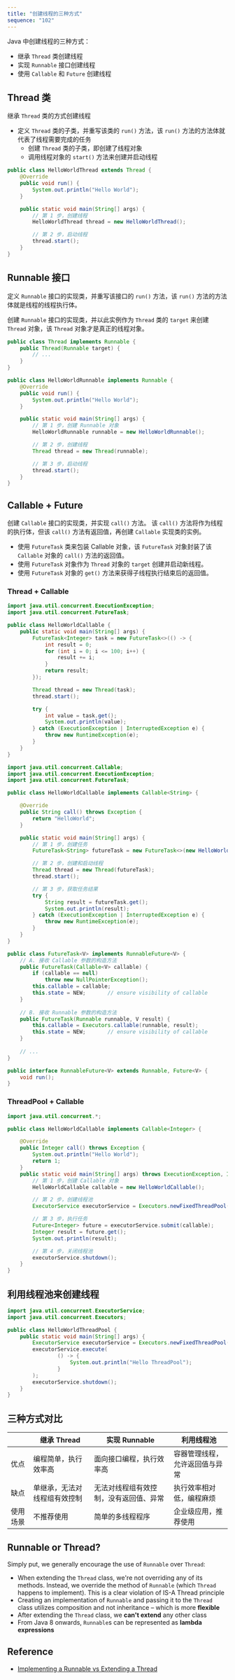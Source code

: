 ```yaml
---
title: "创建线程的三种方式"
sequence: "102"
---
```


Java 中创建线程的三种方式：

- 继承 `Thread` 类创建线程
- 实现 `Runnable` 接口创建线程
- 使用 `Callable` 和 `Future` 创建线程

## Thread 类

继承 `Thread` 类的方式创建线程

- 定义 `Thread` 类的子类，并重写该类的 `run()` 方法，该 `run()` 方法的方法体就代表了线程需要完成的任务
    - 创建 `Thread` 类的子类，即创建了线程对象
    - 调用线程对象的 `start()` 方法来创建并启动线程

```java
public class HelloWorldThread extends Thread {
    @Override
    public void run() {
        System.out.println("Hello World");
    }

    public static void main(String[] args) {
        // 第 1 步，创建线程
        HelloWorldThread thread = new HelloWorldThread();

        // 第 2 步，启动线程
        thread.start();
    }
}
```

## Runnable 接口

定义 `Runnable` 接口的实现类，并重写该接口的 `run()` 方法，该 `run()` 方法的方法体就是线程的线程执行体。

创建 `Runnable` 接口的实现类，并以此实例作为 `Thread` 类的 `target` 来创建 `Thread` 对象，该 `Thread` 对象才是真正的线程对象。

```java
public class Thread implements Runnable {
    public Thread(Runnable target) {
        // ...
    }
}
```

```java
public class HelloWorldRunnable implements Runnable {
    @Override
    public void run() {
        System.out.println("Hello World");
    }

    public static void main(String[] args) {
        // 第 1 步，创建 Runnable 对象
        HelloWorldRunnable runnable = new HelloWorldRunnable();

        // 第 2 步，创建线程
        Thread thread = new Thread(runnable);

        // 第 3 步，启动线程
        thread.start();
    }
}
```

## Callable + Future

创建 `Callable` 接口的实现类，并实现 `call()` 方法。
该 `call()` 方法将作为线程的执行体，但该 `call()` 方法有返回值，再创建 `Callable` 实现类的实例。

- 使用 `FutureTask` 类来包装 Callable 对象，该 `FutureTask` 对象封装了该 `Callable` 对象的 `call()` 方法的返回值。
- 使用 `FutureTask` 对象作为 `Thread` 对象的 `target` 创建并启动新线程。
- 使用 `FutureTask` 对象的 `get()` 方法来获得子线程执行结束后的返回值。

### Thread + Callable

```java
import java.util.concurrent.ExecutionException;
import java.util.concurrent.FutureTask;

public class HelloWorldCallable {
    public static void main(String[] args) {
        FutureTask<Integer> task = new FutureTask<>(() -> {
            int result = 0;
            for (int i = 0; i <= 100; i++) {
                result += i;
            }
            return result;
        });

        Thread thread = new Thread(task);
        thread.start();

        try {
            int value = task.get();
            System.out.println(value);
        } catch (ExecutionException | InterruptedException e) {
            throw new RuntimeException(e);
        }
    }
}
```

```java
import java.util.concurrent.Callable;
import java.util.concurrent.ExecutionException;
import java.util.concurrent.FutureTask;

public class HelloWorldCallable implements Callable<String> {

    @Override
    public String call() throws Exception {
        return "HelloWorld";
    }

    public static void main(String[] args) {
        // 第 1 步，创建任务
        FutureTask<String> futureTask = new FutureTask<>(new HelloWorldCallable());

        // 第 2 步，创建和启动线程
        Thread thread = new Thread(futureTask);
        thread.start();

        // 第 3 步，获取任务结果
        try {
            String result = futureTask.get();
            System.out.println(result);
        } catch (ExecutionException | InterruptedException e) {
            throw new RuntimeException(e);
        }
    }
}
```

```java
public class FutureTask<V> implements RunnableFuture<V> {
    // A. 接收 Callable 参数的构造方法
    public FutureTask(Callable<V> callable) {
        if (callable == null)
            throw new NullPointerException();
        this.callable = callable;
        this.state = NEW;       // ensure visibility of callable
    }
    
    // B. 接收 Runnable 参数的构造方法
    public FutureTask(Runnable runnable, V result) {
        this.callable = Executors.callable(runnable, result);
        this.state = NEW;       // ensure visibility of callable
    }
    
    // ...
}
```

```java
public interface RunnableFuture<V> extends Runnable, Future<V> {
    void run();
}
```

### ThreadPool + Callable

```java
import java.util.concurrent.*;

public class HelloWorldCallable implements Callable<Integer> {

    @Override
    public Integer call() throws Exception {
        System.out.println("Hello World");
        return 1;
    }
    public static void main(String[] args) throws ExecutionException, InterruptedException {
        // 第 1 步，创建 Callable 对象
        HelloWorldCallable callable = new HelloWorldCallable();

        // 第 2 步，创建线程池
        ExecutorService executorService = Executors.newFixedThreadPool(3);

        // 第 3 步，执行任务
        Future<Integer> future = executorService.submit(callable);
        Integer result = future.get();
        System.out.println(result);

        // 第 4 步，关闭线程池
        executorService.shutdown();
    }
}
```

## 利用线程池来创建线程

```java
import java.util.concurrent.ExecutorService;
import java.util.concurrent.Executors;

public class HelloWorldThreadPool {
    public static void main(String[] args) {
        ExecutorService executorService = Executors.newFixedThreadPool(10);
        executorService.execute(
                () -> {
                    System.out.println("Hello ThreadPool");
                }
        );
        executorService.shutdown();
    }
}
```

## 三种方式对比

<table>
    <thead>
    <tr>
        <th></th>
        <th>继承 Thread</th>
        <th>实现 Runnable</th>
        <th>利用线程池</th>
    </tr>
    </thead>
    <tbody>
    <tr>
        <td>优点</td>
        <td>编程简单，执行效率高</td>
        <td>面向接口编程，执行效率高</td>
        <td>容器管理线程，允许返回值与异常</td>
    </tr>
    <tr>
        <td>缺点</td>
        <td>单继承，无法对线程组有效控制</td>
        <td>无法对线程组有效控制，没有返回值、异常</td>
        <td>执行效率相对低，编程麻烦</td>
    </tr>
    <tr>
        <td>使用场景</td>
        <td>不推荐使用</td>
        <td>简单的多线程程序</td>
        <td>企业级应用，推荐使用</td>
    </tr>
    </tbody>
</table>

## Runnable or Thread?

Simply put, we generally encourage the use of `Runnable` over `Thread`:

- When extending the `Thread` class, we're not overriding any of its methods.
  Instead, we override the method of `Runnable` (which `Thread` happens to implement).
  This is a clear violation of IS-A Thread principle
- Creating an implementation of `Runnable` and passing it to the `Thread` class utilizes
  composition and not inheritance – which is more **flexible**
- After extending the `Thread` class, we **can't extend** any other class
- From Java 8 onwards, `Runnable`s can be represented as **lambda expressions**

## Reference

- [Implementing a Runnable vs Extending a Thread](https://www.baeldung.com/java-runnable-vs-extending-thread)
